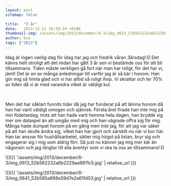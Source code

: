 ```yaml
---
layout: post
sitemap: false

title:  "3 år"
date:   2013-12-21 10:59:24 +0100
thumbnail-img: /assets/img/2013/december/6-3/img_0613_52b562232a6b2229aa9811c5.jpg
author: Eva
tags: ["2013"]
---
```


Idag är ingen vanlig dag för idag har jag och fredrik våran 3årsdag!:D Det känns helt otroligt att det redan har gått 3 år sen vi bestämde oss för att bli tillsammans. Tiden måste verkligen gå fort när man har roligt, för det har vi, jämt! Det är en av många anledningar till varför jag är så kär i honom. Han gör mig så himla glad och vi har alltid så roligt ihop. Vi skrattar och ler 70% av tiden då vi är med varandra vilket är väldigt kul. 




 




Men det har såklart funnits tider då jag har funderat på att lämna honom då han har varit väldigt omogen och självisk. Första året firade han inte mig på min födelsedag, trots att han hade varit hemma hela dagen, han brydde sig mer om dataspel än att umgås med mig och han vägrade offra sig för mig. Många hade dumpat honom på en gång men inte jag, för att jag var säker på att han skulle ändra sig, vilket han har gjort och särskilt nu när vi bor här. Han tar ansvar för hushållsarbetet, sätter mig högst på listan, bryr sig och engagerar sig i mig som aldrig förr. Så just nu känner jag mig mer kär än någonsin och jag längtar till alla äventyr som vi ska ta oss an tillsammans!:D

![]({{ '/assets/img/2013/december/6-3/img_0613_52b562232a6b2229aa9811c5.jpg'  | relative_url }})

![]({{ '/assets/img/2013/december/6-3/img_0641_52b565a888e59d7e2a61fd03.jpg'  | relative_url }})

